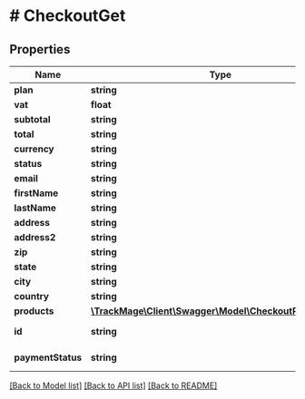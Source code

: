 # # CheckoutGet

## Properties

Name | Type | Description | Notes
------------ | ------------- | ------------- | -------------
**plan** | **string** |  | 
**vat** | **float** |  | [optional] 
**subtotal** | **string** |  | [optional] 
**total** | **string** |  | [optional] 
**currency** | **string** |  | [optional] 
**status** | **string** |  | [optional] 
**email** | **string** |  | [optional] 
**firstName** | **string** |  | [optional] 
**lastName** | **string** |  | [optional] 
**address** | **string** |  | [optional] 
**address2** | **string** |  | [optional] 
**zip** | **string** |  | [optional] 
**state** | **string** |  | [optional] 
**city** | **string** |  | [optional] 
**country** | **string** |  | [optional] 
**products** | [**\TrackMage\Client\Swagger\Model\CheckoutProductGet[]**](CheckoutProductGet.md) |  | [optional] 
**id** | **string** |  | [optional] [readonly] 
**paymentStatus** | **string** |  | [optional] [readonly] 

[[Back to Model list]](../../README.md#documentation-for-models) [[Back to API list]](../../README.md#documentation-for-api-endpoints) [[Back to README]](../../README.md)



